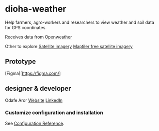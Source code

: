 # dioha-weather
Help farmers, agro-workers and researchers to view weather and soil data for GPS coordinates. 

Receives data from [Openweather](https://openweather.org)

Other to explore
[Satellite imagery](https://github.com/sentinel-hub/sentinelhub-js/)
[Maptiler free satellite imagery](https://www.maptiler.com/industry/satellite/)

## Prototype
[Figma][https://figma.com/]

## designer & developer
Odafe Aror
[Website](odafe41.com)
[LinkedIn](https://linkedin.com/in/odafe-aror)

### Customize configuration and installation
See [Configuration Reference](https://cli.vuejs.org/config/).
